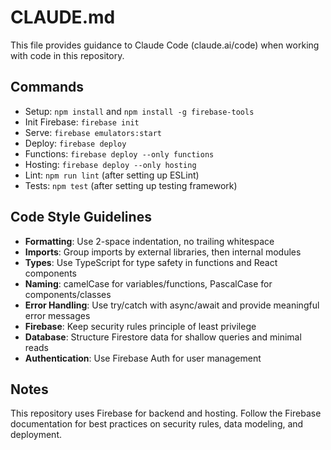 # CLAUDE.md

This file provides guidance to Claude Code (claude.ai/code) when working with code in this repository.

## Commands
- Setup: `npm install` and `npm install -g firebase-tools`
- Init Firebase: `firebase init`
- Serve: `firebase emulators:start`
- Deploy: `firebase deploy`
- Functions: `firebase deploy --only functions`
- Hosting: `firebase deploy --only hosting`
- Lint: `npm run lint` (after setting up ESLint)
- Tests: `npm test` (after setting up testing framework)

## Code Style Guidelines
- **Formatting**: Use 2-space indentation, no trailing whitespace
- **Imports**: Group imports by external libraries, then internal modules
- **Types**: Use TypeScript for type safety in functions and React components
- **Naming**: camelCase for variables/functions, PascalCase for components/classes
- **Error Handling**: Use try/catch with async/await and provide meaningful error messages
- **Firebase**: Keep security rules principle of least privilege
- **Database**: Structure Firestore data for shallow queries and minimal reads
- **Authentication**: Use Firebase Auth for user management

## Notes
This repository uses Firebase for backend and hosting. Follow the Firebase documentation for best practices on security rules, data modeling, and deployment.
